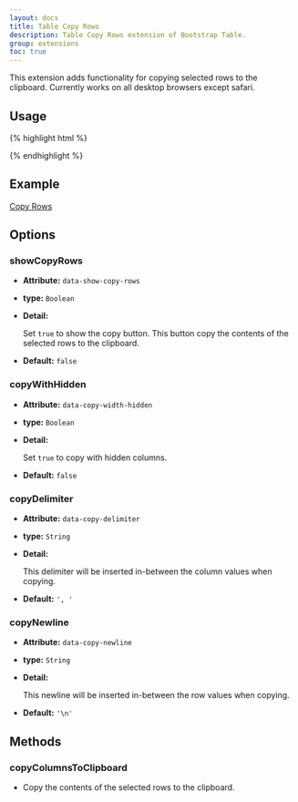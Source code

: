```yaml
---
layout: docs
title: Table Copy Rows
description: Table Copy Rows extension of Bootstrap Table.
group: extensions
toc: true
---
```


This extension adds functionality for copying selected rows to the clipboard. Currently works on all desktop browsers except safari.

## Usage

{% highlight html %}
<script src="extensions/copy-rows/bootstrap-table-copy-rows.js"></script>
{% endhighlight %}

## Example

[Copy Rows](https://examples.bootstrap-table.com/#extensions/copy-rows.html)

## Options

### showCopyRows

- **Attribute:** `data-show-copy-rows`

- **type:** `Boolean`

- **Detail:**

   Set `true` to show the copy button. This button copy the contents of the selected rows to the clipboard.

- **Default:** `false`

### copyWithHidden

- **Attribute:** `data-copy-width-hidden`

- **type:** `Boolean`

- **Detail:**

   Set `true` to copy with hidden columns.

- **Default:** `false`

### copyDelimiter

- **Attribute:** `data-copy-delimiter`

- **type:** `String`

- **Detail:**

   This delimiter will be inserted in-between the column values when copying.

- **Default:** `', '`

### copyNewline

- **Attribute:** `data-copy-newline`

- **type:** `String`

- **Detail:**

   This newline will be inserted in-between the row values when copying.

- **Default:** `'\n'`

## Methods

### copyColumnsToClipboard

* Copy the contents of the selected rows to the clipboard.
